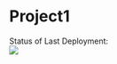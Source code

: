 # Project1

Status of Last Deployment:<br>
<img src="https://github.com/DeFactoCorp/Project1/workflows/MyFirstWorkflow/badge.svg?branch-master"><br>
